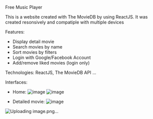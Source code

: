 Free Music Player

  This is a website created with The MovieDB by using ReactJS. It was created resonsively and compatiple with multiple devices

Features:

  + Display detail movie
  + Search movies by name
  + Sort movies by filters
  + Login with Google/Facebook Account
  + Add/remove liked movies (login only)

Technologies: ReactJS, The MovieDB API ...

Interfaces:
  + Home:
  ![image](https://github.com/LittleCuong/free-search-movie/assets/91473760/a6bc88e3-4958-4ab9-af33-c8b46e098f87) 
  ![image](https://github.com/LittleCuong/free-search-movie/assets/91473760/dc26c48c-b1b4-4e31-98cb-467cc8054e21)
  
  + Detailed movie:
  ![image](https://github.com/LittleCuong/free-search-movie/assets/91473760/b56ff779-97f5-47c2-b715-030431b3565b)
  
  ![Uploading image.png…]()

